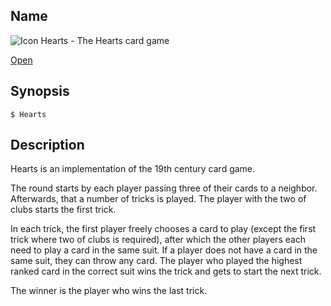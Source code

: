 ## Name

![Icon](/res/icons/16x16/app-hearts.png) Hearts - The Hearts card game

[Open](file:///bin/Hearts)

## Synopsis

```**sh
$ Hearts
```

## Description

Hearts is an implementation of the 19th century card game.

The round starts by each player passing three of their cards to a neighbor. Afterwards, that a number of tricks is played. The player with the two of clubs starts the first trick.

In each trick, the first player freely chooses a card to play (except the first trick where two of clubs is required), after which the other players each need to play a card in the same suit. If a player does not have a card in the same suit, they can throw any card. The player who played the highest ranked card in the correct suit wins the trick and gets to start the next trick.

The winner is the player who wins the last trick.
